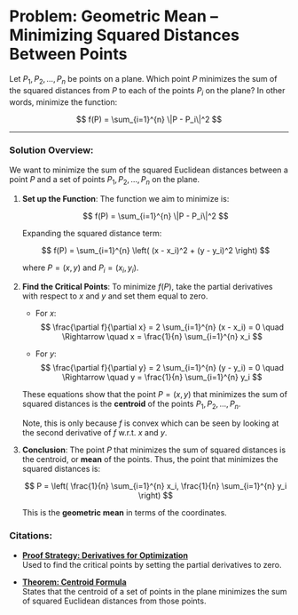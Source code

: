 # Problem: Geometric Mean – Minimizing Squared Distances Between Points

Let $P_1, P_2, \dots, P_n$ be points on a plane. Which point $P$ minimizes the sum of the squared distances from $P$ to each of the points $P_i$ on the plane? In other words, minimize the function:

$$
f(P) = \sum_{i=1}^{n} \|P - P_i\|^2
$$

---

### Solution Overview:

We want to minimize the sum of the squared Euclidean distances between a point $P$ and a set of points $P_1, P_2, \dots, P_n$ on the plane.

1. **Set up the Function**:
   The function we aim to minimize is:

   $$
   f(P) = \sum_{i=1}^{n} \|P - P_i\|^2
   $$

   Expanding the squared distance term:

   $$
   f(P) = \sum_{i=1}^{n} \left( (x - x_i)^2 + (y - y_i)^2 \right)
   $$

   where $P = (x, y)$ and $P_i = (x_i, y_i)$.

2. **Find the Critical Points**:
   To minimize $f(P)$, take the partial derivatives with respect to $x$ and $y$ and set them equal to zero.

   - For $x$:
     $$
     \frac{\partial f}{\partial x} = 2 \sum_{i=1}^{n} (x - x_i) = 0 \quad \Rightarrow \quad x = \frac{1}{n} \sum_{i=1}^{n} x_i
     $$

   - For $y$:
     $$
     \frac{\partial f}{\partial y} = 2 \sum_{i=1}^{n} (y - y_i) = 0 \quad \Rightarrow \quad y = \frac{1}{n} \sum_{i=1}^{n} y_i
     $$

   These equations show that the point $P = (x, y)$ that minimizes the sum of squared distances is the **centroid** of the points $P_1, P_2, \dots, P_n$.

   Note, this is only because $f$ is convex which can be seen by looking at the second derivative of $f$ w.r.t. $x$ and $y$. 

3. **Conclusion**:
   The point $P$ that minimizes the sum of squared distances is the centroid, or **mean** of the points. Thus, the point that minimizes the squared distances is:

   $$
   P = \left( \frac{1}{n} \sum_{i=1}^{n} x_i, \frac{1}{n} \sum_{i=1}^{n} y_i \right)
   $$

   This is the **geometric mean** in terms of the coordinates.

### Citations:
- **[Proof Strategy: Derivatives for Optimization](./proof-strategies/derivatives.md)**  
  Used to find the critical points by setting the partial derivatives to zero.
  
- **[Theorem: Centroid Formula](./theorems/centroid-theorem.md)**  
  States that the centroid of a set of points in the plane minimizes the sum of squared Euclidean distances from those points.


